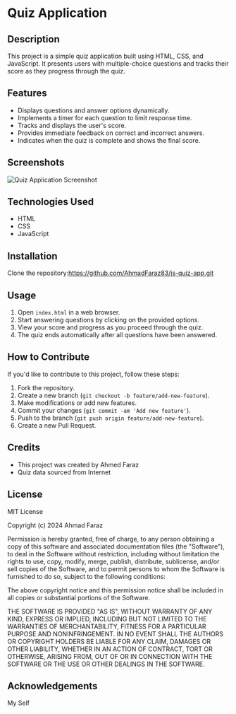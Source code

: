 # Quiz Application

## Description
This project is a simple quiz application built using HTML, CSS, and JavaScript. It presents users with multiple-choice questions and tracks their score as they progress through the quiz.



## Features
- Displays questions and answer options dynamically.
- Implements a timer for each question to limit response time.
- Tracks and displays the user's score.
- Provides immediate feedback on correct and incorrect answers.
- Indicates when the quiz is complete and shows the final score.



## Screenshots
![Quiz Application Screenshot](https://raw.githubusercontent.com/yourusername/js-quiz-app/main/SS/Quizz-app.png)




## Technologies Used
- HTML
- CSS
- JavaScript



## Installation
Clone the repository:https://github.com/AhmadFaraz83/js-quiz-app.git




## Usage
1. Open `index.html` in a web browser.
2. Start answering questions by clicking on the provided options.
3. View your score and progress as you proceed through the quiz.
4. The quiz ends automatically after all questions have been answered.

## How to Contribute
If you'd like to contribute to this project, follow these steps:
1. Fork the repository.
2. Create a new branch (`git checkout -b feature/add-new-feature`).
3. Make modifications or add new features.
4. Commit your changes (`git commit -am 'Add new feature'`).
5. Push to the branch (`git push origin feature/add-new-feature`).
6. Create a new Pull Request.

## Credits
- This project was created by Ahmed Faraz
- Quiz data sourced from Internet

## License
MIT License

Copyright (c) 2024 Ahmad Faraz

Permission is hereby granted, free of charge, to any person obtaining a copy
of this software and associated documentation files (the "Software"), to deal
in the Software without restriction, including without limitation the rights
to use, copy, modify, merge, publish, distribute, sublicense, and/or sell
copies of the Software, and to permit persons to whom the Software is
furnished to do so, subject to the following conditions:

The above copyright notice and this permission notice shall be included in all
copies or substantial portions of the Software.

THE SOFTWARE IS PROVIDED "AS IS", WITHOUT WARRANTY OF ANY KIND, EXPRESS OR
IMPLIED, INCLUDING BUT NOT LIMITED TO THE WARRANTIES OF MERCHANTABILITY,
FITNESS FOR A PARTICULAR PURPOSE AND NONINFRINGEMENT. IN NO EVENT SHALL THE
AUTHORS OR COPYRIGHT HOLDERS BE LIABLE FOR ANY CLAIM, DAMAGES OR OTHER
LIABILITY, WHETHER IN AN ACTION OF CONTRACT, TORT OR OTHERWISE, ARISING FROM,
OUT OF OR IN CONNECTION WITH THE SOFTWARE OR THE USE OR OTHER DEALINGS IN THE
SOFTWARE.

## Acknowledgements
My Self
